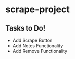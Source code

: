 # scrape-project

## Tasks to Do!
* Add Scrape Button
* Add Notes Functionality
* Add Remove Functionality